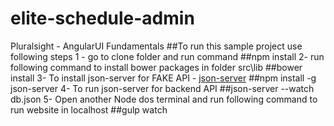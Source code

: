 # elite-schedule-admin
Pluralsight - AngularUI Fundamentals
##To run this sample project use following steps
1 - go to clone folder and run command 
##npm install
2- run following command to install bower packages in folder src\lib
##bower install
3- To install json-server for FAKE API - <a href="https://github.com/typicode/json-server" target="_blank">json-server</a>
##npm install -g json-server
4- To run json-server for backend API
##json-server --watch db.json
5- Open another Node dos terminal and run following command to run website in localhost
##gulp watch
